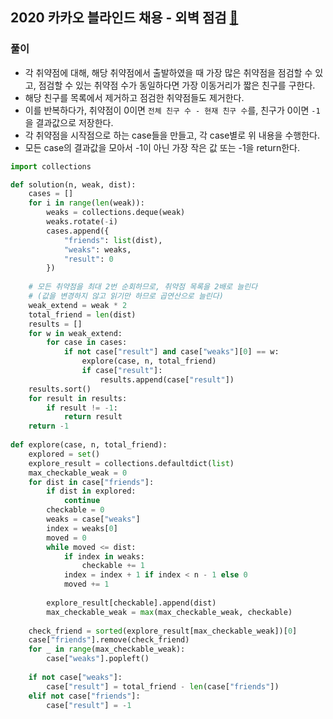 ## 2020 카카오 블라인드 채용 - 외벽 점검 [🔗](https://programmers.co.kr/learn/courses/30/lessons/60062)

 ### 풀이

* 각 취약점에 대해, 해당 취약점에서 출발하였을 때 가장 많은 취약점을 점검할 수 있고, 점검할 수 있는 취약점 수가 동일하다면 가장 이동거리가 짧은 친구를 구한다.
* 해당 친구를 목록에서 제거하고 점검한 취약점들도 제거한다.
* 이를 반복하다가, 취약점이 0이면 `전체 친구 수 - 현재 친구 수`를, 친구가 0이면 `-1`을 결과값으로 저장한다.
* 각 취약점을 시작점으로 하는 case들을 만들고, 각 case별로 위 내용을 수행한다.
* 모든 case의 결과값을 모아서 -1이 아닌 가장 작은 값 또는 -1을 return한다.

```python
import collections

def solution(n, weak, dist):
    cases = []
    for i in range(len(weak)):
        weaks = collections.deque(weak)
        weaks.rotate(-i)
        cases.append({
            "friends": list(dist),
            "weaks": weaks,
            "result": 0
        })
    
    # 모든 취약점을 최대 2번 순회하므로, 취약점 목록을 2배로 늘린다
    # (값을 변경하지 않고 읽기만 하므로 곱연산으로 늘린다)
    weak_extend = weak * 2
    total_friend = len(dist)
    results = []
    for w in weak_extend:
        for case in cases:
            if not case["result"] and case["weaks"][0] == w:
                explore(case, n, total_friend)
                if case["result"]:
                    results.append(case["result"])
    results.sort()
    for result in results:
        if result != -1:
            return result
    return -1
            
def explore(case, n, total_friend):
    explored = set()
    explore_result = collections.defaultdict(list)
    max_checkable_weak = 0
    for dist in case["friends"]:
        if dist in explored:
            continue
        checkable = 0
        weaks = case["weaks"]
        index = weaks[0]
        moved = 0
        while moved <= dist:
            if index in weaks:
                checkable += 1
            index = index + 1 if index < n - 1 else 0
            moved += 1
        
        explore_result[checkable].append(dist)
        max_checkable_weak = max(max_checkable_weak, checkable)
        
    check_friend = sorted(explore_result[max_checkable_weak])[0]
    case["friends"].remove(check_friend)
    for _ in range(max_checkable_weak):
        case["weaks"].popleft()
    
    if not case["weaks"]:
        case["result"] = total_friend - len(case["friends"])
    elif not case["friends"]:
        case["result"] = -1
```
